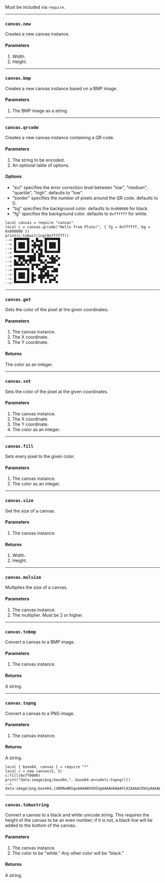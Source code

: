 Must be included via `require`.

---
### `canvas.new`
Creates a new canvas instance.
#### Parameters
1. Width.
2. Height.

---
### `canvas.bmp`
Creates a new canvas instance based on a BMP image.
#### Parameters
1. The BMP image as a string.

---
### `canvas.qrcode`
Creates a new canvas instance containing a QR code.
#### Parameters
1. The string to be encoded.
2. An optional table of options.
#### Options
- "ecl" specifies the error correction level between "low", "medium", "quartile", "high". defaults to "low".
- "border" specifies the number of pixels around the QR code. defaults to 0.
- "bg" specifies the background color. defaults to `0x000000` for black.
- "fg" specifies the background color. defaults to `0xffffff` for white.

```pluto
local canvas = require "canvas"
local c = canvas.qrcode("Hello from Pluto!", { fg = 0xffffff, bg = 0x000000 })
print(c:tobwstring(0xffffff))
--> █▀▀▀▀▀█ ▄ █▄▄ █▀▀▀▀▀█
--> █ ███ █ ▄█▄▄█ █ ███ █
--> █ ▀▀▀ █ ▄▀ █▄ █ ▀▀▀ █
--> ▀▀▀▀▀▀▀ ▀▄▀▄█ ▀▀▀▀▀▀▀
--> ▀▀███ ▀███ █▀▀ ▀▄█▄▀▄
--> █▄▀▄▀█▀█▀▀ ▀█▄▀▄▄██▀ 
--> ▀▀▀▀▀ ▀ █▀█▀ ▄█▄▄▄  ▀
--> █▀▀▀▀▀█ ▀  ▀██▀▄ ▄██ 
--> █ ███ █ █▄ ▄█▄██▄▄ ▄ 
--> █ ▀▀▀ █ █▄ ▀█▀ ▀▄▄█  
--> ▀▀▀▀▀▀▀ ▀   ▀ ▀ ▀  ▀ 
```

---
### `canvas.get`
Gets the color of the pixel at the given coordinates.
#### Parameters
1. The canvas instance.
2. The X coordinate.
3. The Y coordinate.
#### Returns
The color as an integer.

---
### `canvas.set`
Sets the color of the pixel at the given coordinates.
#### Parameters
1. The canvas instance.
2. The X coordinate.
3. The Y coordinate.
4. The color as an integer.

---
### `canvas.fill`
Sets every pixel to the given color.
#### Parameters
1. The canvas instance.
2. The color as an integer.

---
### `canvas.size`
Get the size of a canvas.
#### Parameters
1. The canvas instance.
#### Returns
1. Width.
1. Height.

---
### `canvas.mulsize`
Multiplies the size of a canvas.
#### Parameters
1. The canvas instance.
2. The multiplier. Must be 2 or higher.

---
### `canvas.tobmp`
Convert a canvas to a BMP image.
#### Parameters
1. The canvas instance.
#### Returns
A string.

---
### `canvas.topng`
Convert a canvas to a PNG image.
#### Parameters
1. The canvas instance.
#### Returns
A string.
```pluto
local { base64, canvas } = require "*"
local c = new canvas(5, 5)
c:fill(0xff0000)
print("data:image/png;base64,"..base64.encode(c:topng()))
--> data:image/png;base64,iVBORw0KGgoAAAANSUhEUgAAAAUAAAAFCAIAAAACDbGyAAAAW0lEQVQIHQFQAK//AP8AAP8AAP8AAP8AAP8AAAD/AAD/AAD/AAD/AAD/AAAA/wAA/wAA/wAA/wAA/wAAAP8AAP8AAP8AAP8AAP8AAAD/AAD/AAD/AAD/AAD/AAD9fBjo3iScjwAAAABJRU5ErkJggg==
```

---
### `canvas.tobwstring`
Convert a canvas to a black and white unicode string. This requires the height of the canvas to be an even number; if it is not, a black line will be added to the bottom of the canvas.
#### Parameters
1. The canvas instance.
2. The color to be "white." Any other color will be "black."
#### Returns
A string.

